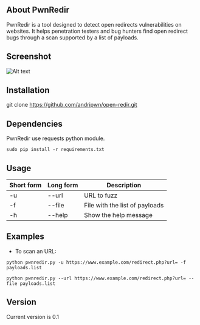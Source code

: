 ## About PwnRedir

PwnRedir is a tool designed to detect open redirects vulnerabilities on websites. It helps penetration testers and bug hunters find open redirect bugs through a scan supported by a list of payloads.

## Screenshot
![Alt text](https://github.com/andripwn/open-redir/blob/master/banner.PNG?raw=true)

## Installation
git clone https://github.com/andripwn/open-redir.git

## Dependencies
PwnRedir use requests python module.
```
sudo pip install -r requirements.txt
```

## Usage
| Short form | Long form | Description |
| --- | --- | --- |
| -u | --url | URL to fuzz |
| -f | --file | File with the list of payloads |
| -h | --help | Show the help message |

## Examples
* To scan an URL:
```
python pwnredir.py -u https://www.example.com/redirect.php?url= -f payloads.list
```
```
python pwnredir.py --url https://www.example.com/redirect.php?url= --file payloads.list
```

## Version
Current version is 0.1
